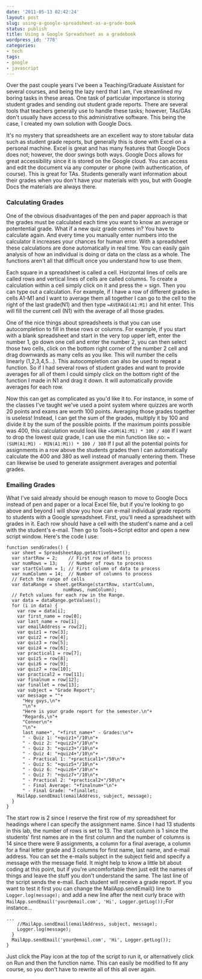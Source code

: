 ```yaml
---
date: '2011-05-13 02:42:24'
layout: post
slug: using-a-google-spreadsheet-as-a-grade-book
status: publish
title: Using a Google Spreadsheet as a gradebook
wordpress_id: '778'
categories:
- tech
tags:
- google
- javascript
---
```


Over the past couple years I've been a Teaching/Graduate Assistant for several courses, and being the lazy nerd that I am, I've streamlined my boring tasks in these areas. One task of particular importance is storing student grades and sending out student grade reports. There are several tools that teachers generally use to handle these tasks; however, TAs/GAs don't usually have access to this administrative software. This being the case, I created my own solution with Google Docs.

It's no mystery that spreadsheets are an excellent way to store tabular data such as student grade reports, but generally this is done with Excel on a personal machine. Excel is great and has many features that Google Docs does not; however, the door swings both ways. Google Docs allows for great accessibility since it is stored on the Google cloud. You can access and edit the document via any computer or phone (with authentication, of course). This is great for TAs. Students generally want information about their grades when you don't have your materials with you, but with Google Docs the materials are always there.

### Calculating Grades

One of the obvious disadvantages of the pen and paper approach is that the grades must be calculated each time you want to know an average or potentential grade. What if a new quiz grade comes in? You have to calculate again. And every time you manually enter numbers into the calculator it increases your chances for human error. With a spreadsheet these calculations are done automatically in real time. You can easily gain analysis of how an individual is doing or data on the class as a whole. The functions aren't all that difficult once you understand how to use them.

Each square in a spreadsheet is called a cell. Horizontal lines of cells are called rows and vertical lines of cells are called columns. To create a calculation within a cell simply click on it and press the = sign. Then you can type out a calculation. For example, if I have a row of different grades in cells A1-M1 and I want to average them all together I can go to the cell to the right of the last grade(N1) and then type `=AVERAGE(A1:M1)` and hit enter. This will fill the current cell (N1) with the average of all those grades.

One of the nice things about spreadsheets is that you can use autocompletion to fill in these rows or columns. For example, if you start with a blank spreadsheet and start in the very top upper left, enter the number 1, go down one cell and enter the number 2, you can then select those two cells, click on the bottom right corner of the number 2 cell and drag downwards as many cells as you like. This will number the cells linearly (1,2,3,4,5...). This autocompletion can also be used to repeat a function. So if I had several rows of student grades and want to provide averages for all of them I could simply click on the bottom right of the function I made in N1 and drag it down. It will automatically provide averages for each row.

Now this can get as complicated as you'd like it to. For instance, in some of the classes I've taught we've used a point system where quizzes are worth 20 points and exams are worth 100 points. Averaging those grades together is useless! Instead, I can get the sum of the grades, multiply it by 100 and divide it by the sum of the possible points. If the maximum points possible was 400, this calculation would look like `=SUM(A1:M1) * 100 / 400` If I want to drop the lowest quiz grade, I can use the min function like so: `=(SUM(A1:M1) - MIN(A1:M1)) * 100 / 380` If I put all the potential points for assignments in a row above the students grades then I can automatically calculate the 400 and 380 as well instead of manually entering them. These can likewise be used to generate assignment averages and potential grades.

### Emailing Grades

What I've said already should be enough reason to move to Google Docs instead of pen and paper or a local Excel file, but if you're looking to go above and beyond I will show you how can e-mail individual grade reports to students with a Google spreadsheet. First, you'll need a spreadsheet with grades in it. Each row should have a cell with the student's name and a cell with the student's e-mail. Then go to Tools→Script editor and open a new script window. Here's the code I use:


```
function sendGrades() {
  var sheet = SpreadsheetApp.getActiveSheet();
  var startRow = 2;    // First row of data to process
  var numRows = 13;    // Number of rows to process
  var startColumn = 1; // First column of data to process
  var numColumn = 14;  // Number of columns to process
  // Fetch the range of cells
  var dataRange = sheet.getRange(startRow, startColumn, 
                     numRows, numColumn);
  // Fetch values for each row in the Range.
  var data = dataRange.getValues();
  for (i in data) {
    var row = data[i];
    var first_name = row[0];
    var last_name = row[1];
    var emailAddress = row[2];
    var quiz1 = row[3];
    var quiz2 = row[4];
    var quiz3 = row[5];
    var quiz4 = row[6];
    var practical1 = row[7];
    var quiz5 = row[8];
    var quiz6 = row[9];
    var quiz7 = row[10];
    var practical2 = row[11];
    var finalnum = row[12];
    var finallet = row[13];
    var subject = "Grade Report";
    var message = ""+
      "Hey guys,\n"+
      "\n"+
      "Here is your grade report for the semester.\n"+
      "Regards,\n"+
      "Conner\n"+
      "\n"+
      last_name+", "+first_name+" - Grades:\n"+
      " - Quiz 1: "+quiz1+"/10\n"+
      " - Quiz 2: "+quiz2+"/10\n"+
      " - Quiz 3: "+quiz3+"/10\n"+
      " - Quiz 4: "+quiz4+"/10\n"+
      " - Practical 1: "+practical1+"/50\n"+
      " - Quiz 5: "+quiz5+"/10\n"+
      " - Quiz 6: "+quiz6+"/10\n"+
      " - Quiz 7: "+quiz7+"/10\n"+
      " - Practical 2: "+practical2+"/50\n"+
      " - Final Average: "+finalnum+"\n"+
      " - Final Grade: "+finallet;
    MailApp.sendEmail(emailAddress, subject, message);
  }
}
```


The start row is 2 since I reserve the first row of my spreadsheet for headings where I can specify the assignment name. Since I had 13 students in this lab, the number of rows is set to 13. The start column is 1 since the students' first names are in the first column and the number of columns is 14 since there were 9 assignments, a column for a final average, a column for a final letter grade and 3 columns for first name, last name, and e-mail address. You can set the e-mails subject in the subject field and specify a message with the message field. It might help to know a little bit about coding at this point, but if you're uncomfortable then just edit the names of things and leave the stuff you don't understand the same. The last line of the script sends the e-mail. Each student will receive a grade report. If you want to test it first you can change the MailApp.sendEmail() line to `Logger.log(message);` and add a new line after the next curly brace with `MailApp.sendEmail('your@email.com', 'Hi', Logger.getLog());`For instance...

```
...
    //MailApp.sendEmail(emailAddress, subject, message);
    Logger.log(message);
  }
  MailApp.sendEmail('your@email.com', 'Hi', Logger.getLog());
}
```


Just click the Play icon at the top of the script to run it, or alternatively click on Run and then the function name. This can easily be modified to fit any course, so you don't have to rewrite all of this all over again.
